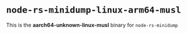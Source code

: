 # `node-rs-minidump-linux-arm64-musl`

This is the **aarch64-unknown-linux-musl** binary for `node-rs-minidump`
